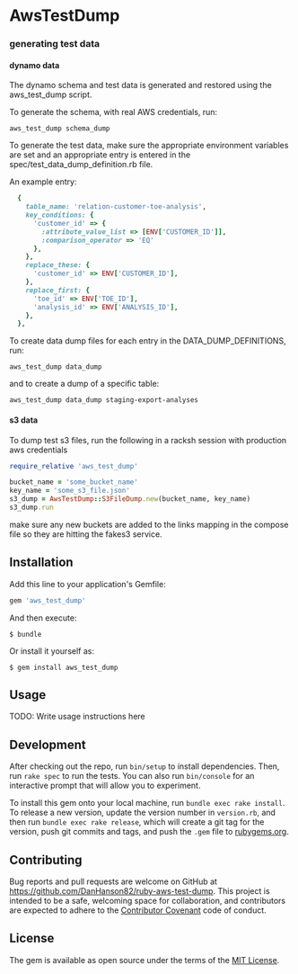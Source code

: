 # AwsTestDump

### generating test data

#### dynamo data

The dynamo schema and test data is generated and restored using the aws_test_dump script.

To generate the schema, with real AWS credentials, run:

`aws_test_dump schema_dump`

To generate the test data, make sure the appropriate environment variables are set and an appropriate entry is entered in the spec/test_data_dump_definition.rb file.

An example entry:
```ruby
  {
    table_name: 'relation-customer-toe-analysis',
    key_conditions: {
      'customer_id' => {
        :attribute_value_list => [ENV['CUSTOMER_ID']],
        :comparison_operator => 'EQ'
      },
    },
    replace_these: {
      'customer_id' => ENV['CUSTOMER_ID'],
    },
    replace_first: {
      'toe_id' => ENV['TOE_ID'],
      'analysis_id' => ENV['ANALYSIS_ID'],
    },
  },
```
To create data dump files for each entry in the DATA_DUMP_DEFINITIONS, run:

`aws_test_dump data_dump`

and to create a dump of a specific table:

`aws_test_dump data_dump staging-export-analyses`


#### s3 data

To dump test s3 files, run the following in a racksh session with production aws credentials

```ruby
require_relative 'aws_test_dump'

bucket_name = 'some_bucket_name'
key_name = 'some_s3_file.json'
s3_dump = AwsTestDump::S3FileDump.new(bucket_name, key_name)
s3_dump.run
```

make sure any new buckets are added to the links mapping in the compose file so they are hitting the fakes3 service.

## Installation

Add this line to your application's Gemfile:

```ruby
gem 'aws_test_dump'
```

And then execute:

    $ bundle

Or install it yourself as:

    $ gem install aws_test_dump

## Usage

TODO: Write usage instructions here

## Development

After checking out the repo, run `bin/setup` to install dependencies. Then, run `rake spec` to run the tests. You can also run `bin/console` for an interactive prompt that will allow you to experiment.

To install this gem onto your local machine, run `bundle exec rake install`. To release a new version, update the version number in `version.rb`, and then run `bundle exec rake release`, which will create a git tag for the version, push git commits and tags, and push the `.gem` file to [rubygems.org](https://rubygems.org).

## Contributing

Bug reports and pull requests are welcome on GitHub at https://github.com/DanHanson82/ruby-aws-test-dump. This project is intended to be a safe, welcoming space for collaboration, and contributors are expected to adhere to the [Contributor Covenant](http://contributor-covenant.org) code of conduct.


## License

The gem is available as open source under the terms of the [MIT License](http://opensource.org/licenses/MIT).

